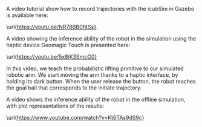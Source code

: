 
A video tutorial show how to record trajectories with the icubSim in Gazebo is available here:

\url{https://youtu.be/NR78BB0f4Ss}.
 
A video showing the inference ability of the robot in the simulation using the haptic device Geomagic Touch is presented here:

\url{https://youtu.be/5x8iK3SmcG0}

In this video, we teach the probabilistic lifting primitive to our simulated robotic arm. We start moving the arm thanks to a haptic interface, by holding its dark button.
When the user release the button, the robot reaches the goal ball that corresponds to the initiate trajectory.

A video shows the inference ability of the robot in the offline simulation, with plot representations of the results:

\url{https://www.youtube.com/watch?v=Kt6TAs9dS9c}
